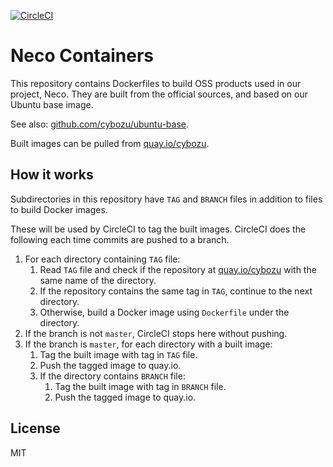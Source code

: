 [![CircleCI](https://circleci.com/gh/cybozu/neco-containers.svg?style=svg)](https://circleci.com/gh/cybozu/neco-containers)

Neco Containers
===============

This repository contains Dockerfiles to build OSS products
used in our project, Neco.  They are built from the official
sources, and based on our Ubuntu base image.

See also: [github.com/cybozu/ubuntu-base](https://github.com/cybozu/ubuntu-base).

Built images can be pulled from [quay.io/cybozu][quay].

How it works
------------

Subdirectories in this repository have `TAG` and `BRANCH` files
in addition to files to build Docker images.

These will be used by CircleCI to tag the built images.
CircleCI does the following each time commits are pushed to a branch.

1. For each directory containing `TAG` file:
    1. Read `TAG` file and check if the repository at [quay.io/cybozu][quay] with the same name of the directory.
    1. If the repository contains the same tag in `TAG`, continue to the next directory.
    1. Otherwise, build a Docker image using `Dockerfile` under the directory.
1. If the branch is not `master`, CircleCI stops here without pushing.
1. If the branch is `master`, for each directory with a built image:
    1. Tag the built image with tag in `TAG` file.
    1. Push the tagged image to quay.io.
    1. If the directory contains `BRANCH` file:
        1. Tag the built image with tag in `BRANCH` file.
        1. Push the tagged image to quay.io.

License
-------

MIT

[quay]: https://quay.io/organization/cybozu
